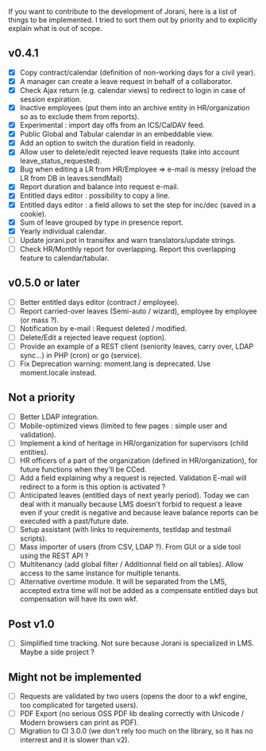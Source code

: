 If you want to contribute to the development of Jorani, here is a list of things to be implemented.
I tried to sort them out by priority and to explicitly explain what is out of scope.

## v0.4.1

- [X] Copy contract/calendar (definition of non-working days for a civil year).
- [X] A manager can create a leave request in behalf of a collaborator.
- [X] Check Ajax return (e.g. calendar views) to redirect to login in case of session expiration.
- [X] Inactive employees (put them into an archive entity in HR/organization so as to exclude them from reports).
- [X] Experimental : import day offs from an ICS/CalDAV feed.
- [X] Public Global and Tabular calendar in an embeddable view.
- [X] Add an option to switch the duration field in readonly.
- [X] Allow user to delete/edit rejected leave requests (take into account leave_status_requested).
- [X] Bug when editing a LR from HR/Employee => e-mail is messy (reload the LR from DB in leaves:sendMail)
- [X] Report duration and balance into request e-mail.
- [X] Entitled days editor : possibility to copy a line.
- [X] Entitled days editor : a field allows to set the step for inc/dec (saved in a cookie).
- [X] Sum of leave grouped by type in presence report.
- [X] Yearly individual calendar.
- [ ] Update jorani.pot in transifex and warn translators/update strings.
- [ ] Check HR/Monthly report for overlapping. Report this overlapping feature to calendar/tabular.

## v0.5.0 or later

- [ ] Better entitled days editor (contract / employee).
- [ ] Report carried-over leaves (Semi-auto / wizard), employee by employee (or mass ?).
- [ ] Notification by e-mail : Request deleted / modified.
- [ ] Delete/Edit a rejected leave request (option).
- [ ] Provide an example of a REST client (seniority leaves, carry over, LDAP sync...) in PHP (cron) or go (service).
- [ ] Fix Deprecation warning: moment.lang is deprecated. Use moment.locale instead.

## Not a priority

- [ ] Better LDAP integration.
- [ ] Mobile-optimized views (limited to few pages : simple user and validation).
- [ ] Implement a kind of heritage in HR/organization for supervisors (child entities).
- [ ] HR officers of a part of the organization (defined in HR/organization), for future functions when they'll be CCed.
- [ ] Add a field explaining why a request is rejected. Validation E-mail will redirect to a form is this option is activated ?
- [ ] Anticipated leaves (entitled days of next yearly period). Today we can deal with it manually because LMS doesn't forbid to 
request a leave even if your credit is negative and because leave balance reports can be executed with a past/future date.
- [ ] Setup assistant (with links to requirements, testldap and testmail scripts).
- [ ] Mass importer of users (from CSV, LDAP ?). From GUI or a side tool using the REST API ?
- [ ] Multitenancy (add global filter / Additionnal field on all tables). Allow access to the same instance for multiple tenants.
- [ ] Alternative overtime module. It will be separated from the LMS, accepted extra time will not be added as a compensate entitled days but compensation will have its own wkf.

## Post v1.0

- [ ] Simplified time tracking. Not sure because Jorani is specialized in LMS. Maybe a side project ?

## Might not be implemented

- [ ] Requests are validated by two users (opens the door to a wkf engine, too complicated for targeted users).
- [ ] PDF Export (no serious OSS PDF lib dealing correctly with Unicode / Modern browsers can print as PDF).
- [ ] Migration to CI 3.0.0 (we don't rely too much on the library, so it has no interrest and it is slower than v2).
